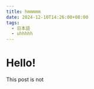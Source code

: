 ```yaml
---
title: hmmmmm
date: 2024-12-10T14:26:00+08:00
tags:
  - 日本語
  - uhhhhh
---
```


# Hello!
This post is not